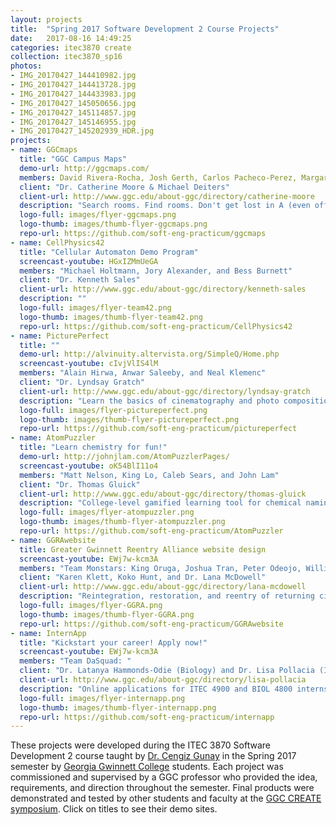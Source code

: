 ```yaml
---
layout: projects
title:  "Spring 2017 Software Development 2 Course Projects"
date:   2017-08-16 14:49:25
categories: itec3870 create
collection: itec3870_sp16
photos:
- IMG_20170427_144410982.jpg
- IMG_20170427_144413728.jpg
- IMG_20170427_144433983.jpg
- IMG_20170427_145050656.jpg
- IMG_20170427_145114857.jpg
- IMG_20170427_145146955.jpg
- IMG_20170427_145202939_HDR.jpg
projects:
- name: GGCmaps
  title: "GGC Campus Maps"
  demo-url: http://ggcmaps.com/
  members: David Rivera-Rocha, Josh Gerth, Carlos Pacheco-Perez, Margaret "Maggie" Muse
  client: "Dr. Catherine Moore & Michael Deiters"
  client-url: http://www.ggc.edu/about-ggc/directory/catherine-moore
  description: "Search rooms. Find rooms. Don't get lost in A (even offline!)"
  logo-full: images/flyer-ggcmaps.png
  logo-thumb: images/thumb-flyer-ggcmaps.png
  repo-url: https://github.com/soft-eng-practicum/ggcmaps
- name: CellPhysics42
  title: "Cellular Automaton Demo Program"
  screencast-youtube: HGxIZMmUeGA
  members: "Michael Holtmann, Jory Alexander, and Bess Burnett"
  client: "Dr. Kenneth Sales"
  client-url: http://www.ggc.edu/about-ggc/directory/kenneth-sales
  description: ""
  logo-full: images/flyer-team42.png
  logo-thumb: images/thumb-flyer-team42.png
  repo-url: https://github.com/soft-eng-practicum/CellPhysics42
- name: PicturePerfect
  title: ""
  demo-url: http://alvinuity.altervista.org/SimpleQ/Home.php
  screencast-youtube: cIvjVlIS4lM
  members: "Alain Hirwa, Anwar Saleeby, and Neal Klemenc"
  client: "Dr. Lyndsay Gratch"
  client-url: http://www.ggc.edu/about-ggc/directory/lyndsay-gratch
  description: "Learn the basics of cinematography and photo composition"
  logo-full: images/flyer-pictureperfect.png
  logo-thumb: images/thumb-flyer-pictureperfect.png
  repo-url: https://github.com/soft-eng-practicum/pictureperfect
- name: AtomPuzzler
  title: "Learn chemistry for fun!"
  demo-url: http://johnjlam.com/AtomPuzzlerPages/
  screencast-youtube: oK54BlI11o4
  members: "Matt Nelson, King Lo, Caleb Sears, and John Lam"
  client: "Dr. Thomas Gluick"
  client-url: http://www.ggc.edu/about-ggc/directory/thomas-gluick
  description: "College-level gamified learning tool for chemical naming and molecular geometry."
  logo-full: images/flyer-atompuzzler.png
  logo-thumb: images/thumb-flyer-atompuzzler.png
  repo-url: https://github.com/soft-eng-practicum/AtomPuzzler
- name: GGRAwebsite
  title: Greater Gwinnett Reentry Alliance website design
  screencast-youtube: EWj7w-kcm3A
  members: "Team Monstars: King Oruga, Joshua Tran, Peter Odeojo, William \"Matt\" Smith"
  client: "Karen Klett, Koko Hunt, and Dr. Lana McDowell"
  client-url: http://www.ggc.edu/about-ggc/directory/lana-mcdowell
  description: "Reintegration, restoration, and reentry of returning citizens."
  logo-full: images/flyer-GGRA.png
  logo-thumb: images/thumb-flyer-GGRA.png
  repo-url: https://github.com/soft-eng-practicum/GGRAwebsite
- name: InternApp
  title: "Kickstart your career! Apply now!"
  screencast-youtube: EWj7w-kcm3A
  members: "Team DaSquad: "
  client: "Dr. Latanya Hammonds-Odie (Biology) and Dr. Lisa Pollacia (IT)"
  client-url: http://www.ggc.edu/about-ggc/directory/lisa-pollacia
  description: "Online applications for ITEC 4900 and BIOL 4800 internship courses (second semester)."
  logo-full: images/flyer-internapp.png
  logo-thumb: images/thumb-flyer-internapp.png
  repo-url: https://github.com/soft-eng-practicum/internapp
---
```


These projects were developed during the ITEC 3870 Software
Development 2 course taught by [Dr. Cengiz Gunay][gunay-ggc] in the
Spring 2017 semester by [Georgia Gwinnett College][ggc] students. Each
project was commissioned and supervised by a GGC professor who
provided the idea, requirements, and direction throughout the
semester. Final products were demonstrated and tested by other
students and faculty at the [GGC CREATE symposium][create]. Click on
titles to see their demo sites.

  <!-- lightgallery -->
  <script src="https://code.jquery.com/jquery-2.2.4.min.js"></script>
  <script src="https://cdn.jsdelivr.net/lightgallery/1.3.7/js/lightgallery.min.js"></script>  
  <script src="https://cdn.jsdelivr.net/g/lg-zoom"></script>  

  <script type="text/javascript">
    $(document).ready(function() {
    $("body").lightGallery({
	zoom: true,
	selector: 'a#lightgallery',
	selectWithin: 'body'
    }); 
    });
  </script>

[ggc]:		http://www.ggc.edu
[gunay-ggc]: 	http://www.ggc.edu/about-ggc/directory/cengiz-gunay
[create]:	https://www.facebook.com/georgiagwinnett/photos/ms.c.eJxdz0EKADEMAsAflaYx0fz~;Ywt7KNTrIIqxo3IaRSkD4IornDFRV5uwX9HusMxUeQZ04Xm3FN6jHJmg0gXHRW3N4P~;0Ay4NMx8~-.bps.a.10153964573906447.1073741919.78573401446/10153964578831447/?type=3&theater
